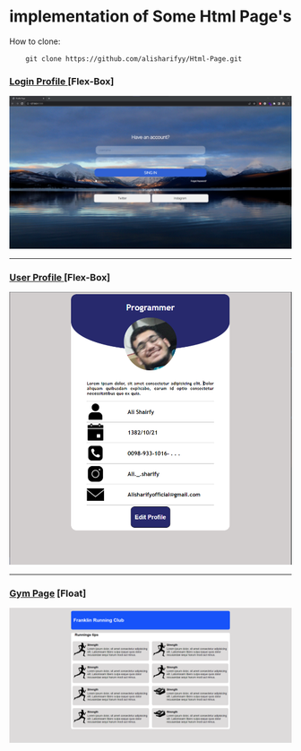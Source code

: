 # implementation of Some Html Page's

How to clone:

        git clone https://github.com/alisharifyy/Html-Page.git
   
### <a href="./User-Profile" >Login Profile </a> [Flex-Box]
<img src="./login-profile/img/login.png" width="600px">   

___

### <a href="./User-Profile" >User Profile </a> [Flex-Box]
<img src="./User-Profile/img/demo.png" width="600px">

___

### <a href="./Gym_page" >Gym Page</a> [Float]
<img src='./Gym_page/images/float.png' width="600px">



